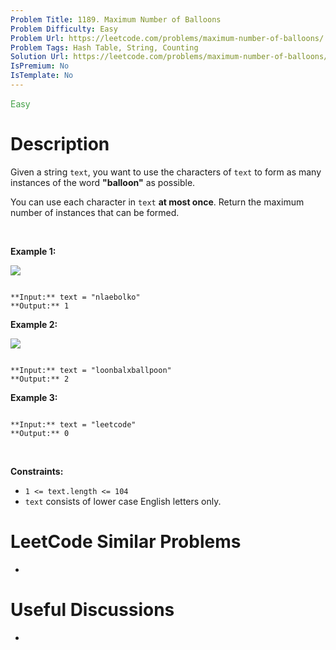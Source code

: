 ```yaml
---
Problem Title: 1189. Maximum Number of Balloons
Problem Difficulty: Easy
Problem Url: https://leetcode.com/problems/maximum-number-of-balloons/
Problem Tags: Hash Table, String, Counting
Solution Url: https://leetcode.com/problems/maximum-number-of-balloons/solution/
IsPremium: No
IsTemplate: No
---
```


<span style="color: rgb(67, 160, 71);">Easy</span>

# Description

Given a string `text`, you want to use the characters of `text` to form as many instances of the word **"balloon"** as possible.


You can use each character in `text` **at most once**. Return the maximum number of instances that can be formed.


 


**Example 1:**


**![](https://assets.leetcode.com/uploads/2019/09/05/1536_ex1_upd.JPG)**



```

**Input:** text = "nlaebolko"
**Output:** 1

```

**Example 2:**


**![](https://assets.leetcode.com/uploads/2019/09/05/1536_ex2_upd.JPG)**



```

**Input:** text = "loonbalxballpoon"
**Output:** 2

```

**Example 3:**



```

**Input:** text = "leetcode"
**Output:** 0

```

 


**Constraints:**


* `1 <= text.length <= 104`
* `text` consists of lower case English letters only.




# LeetCode Similar Problems

- []()

# Useful Discussions

- []()

